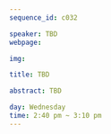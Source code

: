 ```yaml
---
sequence_id: c032

speaker: TBD
webpage: 

img: 

title: TBD

abstract: TBD

day: Wednesday
time: 2:40 pm ~ 3:10 pm
---
```

